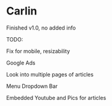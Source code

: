 # Carlin
Finished v1.0, no added info

TODO:

  Fix for mobile, resizability
  
  Google Ads
  
  Look into multiple pages of articles
  
  Menu Dropdown Bar
  
  Embedded Youtube and Pics for articles
